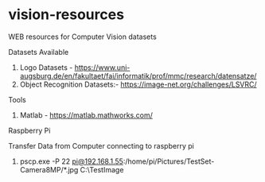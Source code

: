 # vision-resources
WEB resources for Computer Vision datasets


Datasets Available
1. Logo Datasets - https://www.uni-augsburg.de/en/fakultaet/fai/informatik/prof/mmc/research/datensatze/
2. Object Recognition Datasets:- https://image-net.org/challenges/LSVRC/



Tools
1. Matlab - https://matlab.mathworks.com/













Raspberry Pi

Transfer Data from Computer connecting to raspberry pi
1. pscp.exe -P 22 pi@192.168.1.55:/home/pi/Pictures/TestSet-Camera8MP/*.jpg C:\TestImage
